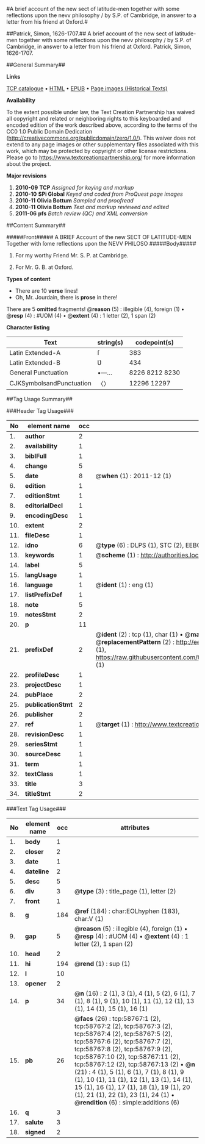 #A brief account of the new sect of latitude-men together with some reflections upon the nevv philosophy / by S.P. of Cambridge, in answer to a letter from his friend at Oxford.#

##Patrick, Simon, 1626-1707.##
A brief account of the new sect of latitude-men together with some reflections upon the nevv philosophy / by S.P. of Cambridge, in answer to a letter from his friend at Oxford.
Patrick, Simon, 1626-1707.

##General Summary##

**Links**

[TCP catalogue](http://www.ota.ox.ac.uk/tcp/)  • 
[HTML](http://tei.it.ox.ac.uk/tcp/Texts-HTML/free/A56/A56609.html)  • 
[EPUB](http://tei.it.ox.ac.uk/tcp/Texts-EPUB/free/A56/A56609.epub) • 
[Page images (Historical Texts)](https://historicaltexts.jisc.ac.uk/eebo-12282380e)

**Availability**

To the extent possible under law, the Text Creation Partnership has waived all copyright and related or neighboring rights to this keyboarded and encoded edition of the work described above, according to the terms of the CC0 1.0 Public Domain Dedication (http://creativecommons.org/publicdomain/zero/1.0/). This waiver does not extend to any page images or other supplementary files associated with this work, which may be protected by copyright or other license restrictions. Please go to https://www.textcreationpartnership.org/ for more information about the project.

**Major revisions**

1. __2010-09__ __TCP__ *Assigned for keying and markup*
1. __2010-10__ __SPi Global__ *Keyed and coded from ProQuest page images*
1. __2010-11__ __Olivia Bottum__ *Sampled and proofread*
1. __2010-11__ __Olivia Bottum__ *Text and markup reviewed and edited*
1. __2011-06__ __pfs__ *Batch review (QC) and XML conversion*

##Content Summary##

#####Front#####
A BRIEF Account of the new SECT OF LATITUDE-MEN Together with ſome reflections upon the NEVV PHILOSO
#####Body#####

1. For my worthy Friend Mr. S. P. at Cambridge.

1. For Mr. G. B. at Oxford.

**Types of content**

  * There are 10 **verse** lines!
  * Oh, Mr. Jourdain, there is **prose** in there!

There are 5 **omitted** fragments! 
 @__reason__ (5) : illegible (4), foreign (1)  •  @__resp__ (4) : #UOM (4)  •  @__extent__ (4) : 1 letter (2), 1 span (2)

**Character listing**


|Text|string(s)|codepoint(s)|
|---|---|---|
|Latin Extended-A|ſ|383|
|Latin Extended-B|Ʋ|434|
|General Punctuation|•—…|8226 8212 8230|
|CJKSymbolsandPunctuation|〈〉|12296 12297|

##Tag Usage Summary##

###Header Tag Usage###

|No|element name|occ|attributes|
|---|---|---|---|
|1.|__author__|2||
|2.|__availability__|1||
|3.|__biblFull__|1||
|4.|__change__|5||
|5.|__date__|8| @__when__ (1) : 2011-12 (1)|
|6.|__edition__|1||
|7.|__editionStmt__|1||
|8.|__editorialDecl__|1||
|9.|__encodingDesc__|1||
|10.|__extent__|2||
|11.|__fileDesc__|1||
|12.|__idno__|6| @__type__ (6) : DLPS (1), STC (2), EEBO-CITATION (1), OCLC (1), VID (1)|
|13.|__keywords__|1| @__scheme__ (1) : http://authorities.loc.gov/ (1)|
|14.|__label__|5||
|15.|__langUsage__|1||
|16.|__language__|1| @__ident__ (1) : eng (1)|
|17.|__listPrefixDef__|1||
|18.|__note__|5||
|19.|__notesStmt__|2||
|20.|__p__|11||
|21.|__prefixDef__|2| @__ident__ (2) : tcp (1), char (1)  •  @__matchPattern__ (2) : ([0-9\-]+):([0-9IVX]+) (1), (.+) (1)  •  @__replacementPattern__ (2) : http://eebo.chadwyck.com/downloadtiff?vid=$1&page=$2 (1), https://raw.githubusercontent.com/textcreationpartnership/Texts/master/tcpchars.xml#$1 (1)|
|22.|__profileDesc__|1||
|23.|__projectDesc__|1||
|24.|__pubPlace__|2||
|25.|__publicationStmt__|2||
|26.|__publisher__|2||
|27.|__ref__|1| @__target__ (1) : http://www.textcreationpartnership.org/docs/. (1)|
|28.|__revisionDesc__|1||
|29.|__seriesStmt__|1||
|30.|__sourceDesc__|1||
|31.|__term__|1||
|32.|__textClass__|1||
|33.|__title__|3||
|34.|__titleStmt__|2||


###Text Tag Usage###

|No|element name|occ|attributes|
|---|---|---|---|
|1.|__body__|1||
|2.|__closer__|2||
|3.|__date__|1||
|4.|__dateline__|2||
|5.|__desc__|5||
|6.|__div__|3| @__type__ (3) : title_page (1), letter (2)|
|7.|__front__|1||
|8.|__g__|184| @__ref__ (184) : char:EOLhyphen (183), char:V (1)|
|9.|__gap__|5| @__reason__ (5) : illegible (4), foreign (1)  •  @__resp__ (4) : #UOM (4)  •  @__extent__ (4) : 1 letter (2), 1 span (2)|
|10.|__head__|2||
|11.|__hi__|194| @__rend__ (1) : sup (1)|
|12.|__l__|10||
|13.|__opener__|2||
|14.|__p__|34| @__n__ (16) : 2 (1), 3 (1), 4 (1), 5 (2), 6 (1), 7 (1), 8 (1), 9 (1), 10 (1), 11 (1), 12 (1), 13 (1), 14 (1), 15 (1), 16 (1)|
|15.|__pb__|26| @__facs__ (26) : tcp:58767:1 (2), tcp:58767:2 (2), tcp:58767:3 (2), tcp:58767:4 (2), tcp:58767:5 (2), tcp:58767:6 (2), tcp:58767:7 (2), tcp:58767:8 (2), tcp:58767:9 (2), tcp:58767:10 (2), tcp:58767:11 (2), tcp:58767:12 (2), tcp:58767:13 (2)  •  @__n__ (21) : 4 (1), 5 (1), 6 (1), 7 (1), 8 (1), 9 (1), 10 (1), 11 (1), 12 (1), 13 (1), 14 (1), 15 (1), 16 (1), 17 (1), 18 (1), 19 (1), 20 (1), 21 (1), 22 (1), 23 (1), 24 (1)  •  @__rendition__ (6) : simple:additions (6)|
|16.|__q__|3||
|17.|__salute__|3||
|18.|__signed__|2||
